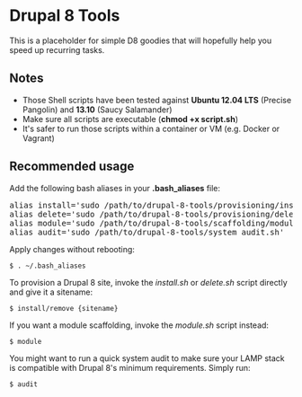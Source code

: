 Drupal 8 Tools
==============

This is a placeholder for simple D8 goodies that will hopefully help you speed up recurring tasks.

Notes
-----

- Those Shell scripts have been tested against **Ubuntu 12.04 LTS** (Precise Pangolin) and **13.10** (Saucy Salamander)
- Make sure all scripts are executable (**chmod +x script.sh**)
- It's safer to run those scripts within a container or VM (e.g. Docker or Vagrant)

Recommended usage
-----------------

Add the following bash aliases in your **.bash_aliases** file:

<pre>
alias install='sudo /path/to/drupal-8-tools/provisioning/install.sh'
alias delete='sudo /path/to/drupal-8-tools/provisioning/delete.sh'
alias module='sudo /path/to/drupal-8-tools/scaffolding/module.sh'
alias audit='sudo /path/to/drupal-8-tools/system_audit.sh'
</pre>

Apply changes without rebooting:

<code>$ . ~/.bash_aliases</code>

To provision a Drupal 8 site, invoke the _install.sh_ or _delete.sh_ script directly and give it a sitename:

<code>$ install/remove {sitename}</code>

If you want a module scaffolding, invoke the _module.sh_ script instead:

<code>$ module</code>

You might want to run a quick system audit to make sure your LAMP stack is compatible with Drupal 8's minimum requirements. Simply run:

<code>$ audit</code>
